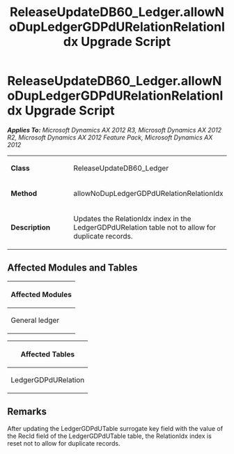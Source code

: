 ﻿---
title: ReleaseUpdateDB60_Ledger.allowNoDupLedgerGDPdURelationRelationIdx Upgrade Script
TOCTitle: ReleaseUpdateDB60_Ledger.allowNoDupLedgerGDPdURelationRelationIdx Upgrade Script
ms:assetid: 91c7a15b-7463-2513-807d-b3e07a94669b
ms:mtpsurl: https://msdn.microsoft.com/en-us/library/JJ736590(v=AX.60)
ms:contentKeyID: 49709777
ms.date: 05/18/2015
mtps_version: v=AX.60
---

# ReleaseUpdateDB60\_Ledger.allowNoDupLedgerGDPdURelationRelationIdx Upgrade Script 


_**Applies To:** Microsoft Dynamics AX 2012 R3, Microsoft Dynamics AX 2012 R2, Microsoft Dynamics AX 2012 Feature Pack, Microsoft Dynamics AX 2012_

<table>
<colgroup>
<col style="width: 50%" />
<col style="width: 50%" />
</colgroup>
<tbody>
<tr class="odd">
<td><p><strong>Class</strong></p></td>
<td><p>ReleaseUpdateDB60_Ledger</p></td>
</tr>
<tr class="even">
<td><p><strong>Method</strong></p></td>
<td><p>allowNoDupLedgerGDPdURelationRelationIdx</p></td>
</tr>
<tr class="odd">
<td><p><strong>Description</strong></p></td>
<td><p>Updates the RelationIdx index in the LedgerGDPdURelation table not to allow for duplicate records.</p></td>
</tr>
</tbody>
</table>


## Affected Modules and Tables

<table>
<colgroup>
<col style="width: 100%" />
</colgroup>
<thead>
<tr class="header">
<th><p>Affected Modules</p></th>
</tr>
</thead>
<tbody>
<tr class="odd">
<td><p>General ledger</p></td>
</tr>
</tbody>
</table>


<table>
<colgroup>
<col style="width: 100%" />
</colgroup>
<thead>
<tr class="header">
<th><p>Affected Tables</p></th>
</tr>
</thead>
<tbody>
<tr class="odd">
<td><p>LedgerGDPdURelation</p></td>
</tr>
</tbody>
</table>


## Remarks

After updating the LedgerGDPdUTable surrogate key field with the value of the RecId field of the LedgerGDPdUTable table, the RelationIdx index is reset not to allow for duplicate records.

  


